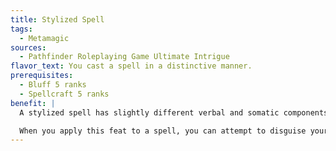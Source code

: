 ```yaml
---
title: Stylized Spell
tags:
  - Metamagic
sources:
  - Pathfinder Roleplaying Game Ultimate Intrigue
flavor_text: You cast a spell in a distinctive manner.
prerequisites:
  - Bluff 5 ranks
  - Spellcraft 5 ranks
benefit: |
  A stylized spell has slightly different verbal and somatic components than normal, and the spell effect appears noticeably different. The Spellcraft DC to identify a stylized spell as it is being cast is 10 higher than normal. The Knowledge (arcana) DC to identify a stylized spell, its effects, or the materials it creates is 10 higher than normal, as is the DC to recognize your magical signature with greater detect magic.

  When you apply this feat to a spell, you can attempt to disguise your stylized spell as another spell of the same school and subschool with the same descriptors. The other spell must be either the same spell level as the stylized spell (before applying the metamagic adjustment) or 1 spell level higher. If you do so, the stylized spell gains the [ruse descriptor](/descriptors/ruse/) and takes on some superficial aspects of the other spell. As usual for a spell with the ruse descriptor, identification attempts that fail by 10 or less mistakenly identify it as the chosen spell (those that fail by more can't identify it at all). A stylized spell uses up a spell slot 1 level higher than the spell's actual level.
---
```


